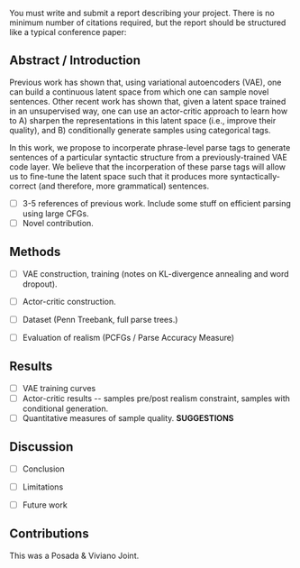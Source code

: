 
You must write and submit a report describing your project. There is no minimum
number of citations required, but the report should be structured like a typical
conference paper:

Abstract / Introduction
-----------------------

Previous work has shown that, using variational autoencoders (VAE), one can
build a continuous latent space from which one can sample novel sentences. Other
recent work has shown that, given a latent space trained in an unsupervised way,
one can use an actor-critic approach to learn how to A) sharpen the
representations in this latent space (i.e., improve their quality), and B)
conditionally generate samples using categorical tags.

In this work, we propose to incorperate phrase-level parse tags to generate
sentences of a particular syntactic structure from a previously-trained VAE code
layer. We believe that the incorperation of these parse tags will allow us to
fine-tune the latent space such that it produces more syntactically-correct
(and therefore, more grammatical) sentences.

- [ ] 3-5 references of previous work. Include some stuff on efficient parsing
      using large CFGs.
- [ ] Novel contribution.

Methods
-------

- [ ] VAE construction, training (notes on KL-divergence annealing and word
      dropout).
- [ ] Actor-critic construction.
- [ ] Dataset (Penn Treebank, full parse trees.)
- [ ] Evaluation of realism (PCFGs / Parse Accuracy Measure)


Results
-------

- [ ] VAE training curves
- [ ] Actor-critic results -- samples pre/post realism constraint, samples with
      conditional generation.
- [ ] Quantitative measures of sample quality. **SUGGESTIONS**

Discussion
----------

- [ ] Conclusion
- [ ] Limitations
- [ ] Future work


Contributions
-------------

This was a Posada & Viviano Joint.

